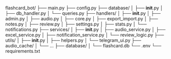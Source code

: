 flashcard_bot/
├── main.py 
├── config.py 
├── database/
│ ├── __init__.py
│ ├── db_handler.py 
│ └── queries.py 
├── handlers/
│ ├── __init__.py
│ ├── admin.py 
│ ├── audio.py 
│ ├── core.py 
│ ├── export_import.py 
│ ├── notes.py 
│ ├── review.py 
│ ├── settings.py 
│ ├── stats.py 
│ └── notifications.py 
├── services/
│ ├── __init__.py
│ ├── audio_service.py 
│ ├── excel_service.py 
│ ├── notification_service.py 
│ └── review_logic.py 
├── utils/
│ ├── __init__.py
│ ├── helpers.py 
│ └── telegram_ui.py 
├── audio_cache/ 
│ └── ...
├── database/ 
│ └── flashcard.db
└── .env 
└── requirements.txt 